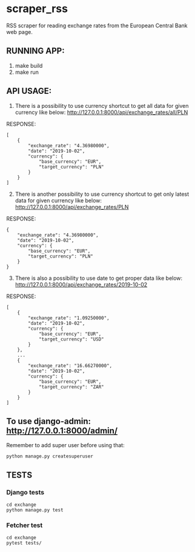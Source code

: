 # scraper_rss
RSS scraper for reading exchange rates from the European Central Bank web page.

## RUNNING APP:

1. make build
2. make run

## API USAGE:
1. There is a possibility to use currency shortcut to get all data for given currency like below:
http://127.0.0.1:8000/api/exchange_rates/all/PLN

RESPONSE:
```
[
    {
        "exchange_rate": "4.36980000",
        "date": "2019-10-02",
        "currency": {
            "base_currency": "EUR",
            "target_currency": "PLN"
        }
    }
]
```

2. There is another possibility to use currency shortcut to get only latest data for given currency like below:
http://127.0.0.1:8000/api/exchange_rates/PLN

RESPONSE:
```
{
    "exchange_rate": "4.36980000",
    "date": "2019-10-02",
    "currency": {
        "base_currency": "EUR",
        "target_currency": "PLN"
    }
}
```

3. There is also a possibility to use date to get proper data like below:
http://127.0.0.1:8000/api/exchange_rates/2019-10-02

RESPONSE:
```
[
    {
        "exchange_rate": "1.09250000",
        "date": "2019-10-02",
        "currency": {
            "base_currency": "EUR",
            "target_currency": "USD"
        }
    },
    ...
    {
        "exchange_rate": "16.66270000",
        "date": "2019-10-02",
        "currency": {
            "base_currency": "EUR",
            "target_currency": "ZAR"
        }
    }
]
```

## To use django-admin: http://127.0.0.1:8000/admin/ 

Remember to add super user before using that:

```
python manage.py createsuperuser
```

## TESTS

### Django tests

```
cd exchange
python manage.py test
```

### Fetcher test

```
cd exchange
pytest tests/
```